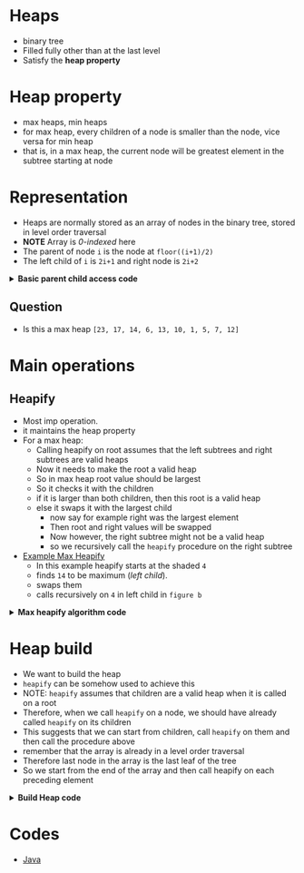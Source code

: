 # Heaps

- binary tree
- Filled fully other than at the last level
- Satisfy the **heap property**

# Heap property

- max heaps, min heaps
- for max heap, every children of a node is smaller than the node, vice versa for min heap
- that is, in a max heap, the current node will be greatest element in the subtree starting at node

# Representation

- Heaps are normally stored as an array of nodes in the binary tree, stored in level order traversal
- **NOTE** Array is _0-indexed_ here
- The parent of node `i` is the node at `floor((i+1)/2)`
- The left child of `i` is `2i+1` and right node is `2i+2`

<details>
  <summary>
    <strong>Basic parent child access code</strong>
  </summary>

```java
public class Heap {
  private List<Integer> heap;

  public Heap(List<Integer> arr) {
    // this.heap stores the array of level order traversal
    // heapify generates the correct level order traversal
    this.heap = arr;
  }
  private static int parent(int i)  {
    return (i+1)/2;
  }
  private static int leftChild(int i)  {
    return 2*i + 1;
  }
  private static int rightChild(int i) {
    return 2*i + 2;
  }
}
```

</details>

## Question

- Is this a max heap `[23, 17, 14, 6, 13, 10, 1, 5, 7, 12]`

# Main operations

## Heapify

- Most imp operation.
- it maintains the heap property
- For a max heap:
  - Calling heapify on root assumes that the left subtrees and right subtrees are valid heaps
  - Now it needs to make the root a valid heap
  - So in max heap root value should be largest
  - So it checks it with the children
  - if it is larger than both children, then this root is a valid heap
  - else it swaps it with the largest child
    - now say for example right was the largest element
    - Then root and right values will be swapped
    - Now however, the right subtree might not be a valid heap
    - so we recursively call the `heapify` procedure on the right subtree
- [Example Max Heapify](../../assets/heapify_example.png)
  - In this example heapify starts at the shaded `4`
  - finds `14` to be maximum (_left child_).
  - swaps them
  - calls recursively on `4` in left child in `figure b`

<details>
  <summary>
    <strong>Max heapify algorithm code</strong>
  </summary>

```java
public class Heap {
  // other methods shown above skipped
  public void maxheapify(int root) {
    // base case
    if(root >= this.heap.size())
      return;

    int left = leftChild(root);
    int right = rightChild(root);

    // base case, root is leaf
    if(left >= this.heap.size() && right >= this.heap.size())
      return;

    // largest holds the index of the element
    // which holds the largest value among
    // root, left and right
    int largest;
    if(left < this.heap.size() &&
      this.heap.get(left) > this.heap.get(root) &&
      this.heap.get(left) >= this.heap.get(right)) {
      largest = left;
    }
    else if(right < this.heap.size() &&
      this.heap.get(right) > this.heap.get(root) &&
      this.heap.get(right) >= this.heap.get(left)) {
        largest = right;
    }
    else
      largest = root;

    if(largest != root) {
      // if largest value is at root, then the subtree rooted at root is already a valid maxheap
      // else we call recursively after swapping

      // swap
      int temp = this.heap.get(largest);

      this.heap.set(largest, this.heap.get(root));
      this.heap.set(root, temp);

      maxheapify(largest);
    }
  }
}
```

</details>

# Heap build

* We want to build the heap
* `heapify` can be somehow used to achieve this
* NOTE: `heapify` assumes that children are a valid heap when it is called on a root
* Therefore, when we call `heapify` on a node, we should have already called `heapify` on its children
* This suggests that we can start from children, call `heapify` on them and then call the procedure above
* remember that the array is already in a level order traversal
* Therefore last node in the array is the last leaf of the tree
* So we start from the end of the array and then call heapify on each preceding element

<details>
  <summary>
    <strong>Build Heap code</strong>
  </summary>

  ```java
  public class Heap { 
    public void buildMaxHeap()  {
      // start heapify from children
      // call on all
      for(int i=this.heap.size()-1; i >= 0; --i)  {
        maxheapify(i);
      }
    }
  }
  ```

</details>



# Codes
  * [Java](../codes/Heap.md)